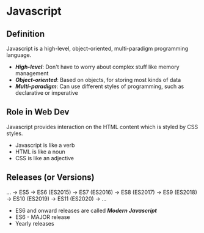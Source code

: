 # **Javascript**

## **Definition**

Javascript is a high-level, object-oriented, multi-paradigm programming language.

* ***High-level***: Don't have to worry about complex stuff like memory management
* ***Object-oriented***: Based on objects, for storing most kinds of data
* ***Multi-paradigm***: Can use different styles of programming, such as declarative or imperative

## **Role in Web Dev**

Javascript provides interaction on the HTML content which is styled by CSS styles.

* Javascript is like a verb
* HTML is like a noun
* CSS is like an adjective

## **Releases (or Versions)**

... -> ES5 -> ES6 (ES2015) -> ES7 (ES2016) -> ES8 (ES2017) -> ES9 (ES2018) -> ES10 (ES2019) -> ES11 (ES2020) -> ...

* ES6 and onward releases are called ***Modern Javascript***
* ES6 - MAJOR release
* Yearly releases
